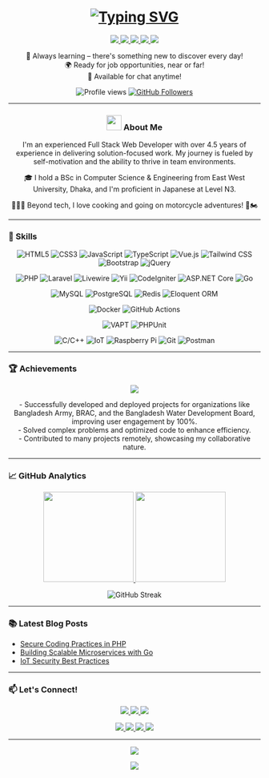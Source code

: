 <h1 align="center"> 
  <a href="https://riajul.islam.softkit.io/">
    <img src="https://readme-typing-svg.herokuapp.com?font=Fira+Code&weight=600&size=26&duration=3000&pause=1000&color=00CC00&center=true&vCenter=true&width=600&lines=Hey+there+%F0%9F%91%8B%2C+I'm+Riajul+Islam;Full+Stack+Developer;4%2B+Years+Experience;IoT+%26+Security+Enthusiast;Open+to+Opportunities!" alt="Typing SVG" />
  </a>
</h1>

<p align="center">
  <a href="https://www.linkedin.com/in/riajul-islam-dev/">
    <img src="https://img.shields.io/badge/LinkedIn-0077B5?style=for-the-badge&logo=linkedin&logoColor=white">
  </a>
  <a href="https://riajul.islam.softkit.io/">
    <img src="https://img.shields.io/badge/Portfolio-00CC00?style=for-the-badge&logo=google-chrome&logoColor=white">
  </a>
  <a href="mailto:riajul.islam.dev@gmail.com">
    <img src="https://img.shields.io/badge/Gmail-D14836?style=for-the-badge&logo=gmail&logoColor=white">
  </a>
  <a href="https://wa.me/8801722787007" target="_blank">
    <img src="https://img.shields.io/badge/WhatsApp-25D366?style=for-the-badge&logo=whatsapp&logoColor=white">
  </a>
  <a href="https://softkit.io/">
    <img src="https://img.shields.io/badge/Company-Profile-00CC00?style=for-the-badge&logo=windowsterminal&logoColor=white">
  </a>
</p>

<p align="center">
  🌱 Always learning – there's something new to discover every day!<br>
  🌍 Ready for job opportunities, near or far!<br>
  💬 Available for chat anytime!<br>
</p>

<div align="center">
  <img src="https://komarev.com/ghpvc/?username=Riajul-Islam-Dev&style=flat-square&color=00cc00" alt="Profile views"/>
  <a href="https://github.com/Riajul-Islam-Dev?tab=followers">
    <img src="https://img.shields.io/github/followers/Riajul-Islam-Dev?label=Followers&style=social" alt="GitHub Followers"/>
  </a>
</div>

---

<h3 align="center"><img src="https://emojis.slackmojis.com/emojis/images/1531849430/4246/blob-sunglasses.gif?1531849430" width="30"/> About Me</h3>
<p align="center">
  I'm an experienced Full Stack Web Developer with over 4.5 years of experience in delivering solution-focused work. My journey is fueled by self-motivation and the ability to thrive in team environments.
</p>

<p align="center">
  🎓 I hold a BSc in Computer Science & Engineering from East West University, Dhaka, and I'm proficient in Japanese at Level N3.
</p>
<p align="center">
  🧑🏻‍💻 Beyond tech, I love cooking and going on motorcycle adventures! 🍳🏍️
</p>

---

### 🔧 Skills

<div align="center">
  
  ![HTML5](https://img.shields.io/badge/HTML5-E34F26?style=flat-square&logo=html5&logoColor=white)
  ![CSS3](https://img.shields.io/badge/CSS3-1572B6?style=flat-square&logo=css3&logoColor=white)
  ![JavaScript](https://img.shields.io/badge/JavaScript-F7DF1E?style=flat-square&logo=javascript&logoColor=black)
  ![TypeScript](https://img.shields.io/badge/TypeScript-007ACC?style=flat-square&logo=typescript&logoColor=white)
  ![Vue.js](https://img.shields.io/badge/Vue.js-4FC08D?style=flat-square&logo=vuedotjs&logoColor=white)
  ![Tailwind CSS](https://img.shields.io/badge/Tailwind_CSS-38B2AC?style=flat-square&logo=tailwind-css&logoColor=white)
  ![Bootstrap](https://img.shields.io/badge/Bootstrap-563D7C?style=flat-square&logo=bootstrap&logoColor=white)
  ![jQuery](https://img.shields.io/badge/jQuery-0769AD?style=flat-square&logo=jquery&logoColor=white)

  ![PHP](https://img.shields.io/badge/PHP-777BB4?style=flat-square&logo=php&logoColor=white)
  ![Laravel](https://img.shields.io/badge/Laravel-FF2D20?style=flat-square&logo=laravel&logoColor=white)
  ![Livewire](https://img.shields.io/badge/Livewire-4E56A6?style=flat-square&logo=laravel&logoColor=white)
  ![Yii](https://img.shields.io/badge/Yii_2-FFD43B?style=flat-square&logo=yii&logoColor=black)
  ![CodeIgniter](https://img.shields.io/badge/CodeIgniter-E74C3C?style=flat-square&logo=codeigniter&logoColor=white)
  ![ASP.NET Core](https://img.shields.io/badge/.NET-512BD4?style=flat-square&logo=dotnet&logoColor=white)
  ![Go](https://img.shields.io/badge/Go-00ADD8?style=flat-square&logo=go&logoColor=white)

  ![MySQL](https://img.shields.io/badge/MySQL-4479A1?style=flat-square&logo=mysql&logoColor=white)
  ![PostgreSQL](https://img.shields.io/badge/PostgreSQL-316192?style=flat-square&logo=postgresql&logoColor=white)
  ![Redis](https://img.shields.io/badge/Redis-DC382D?style=flat-square&logo=redis&logoColor=white)
  ![Eloquent ORM](https://img.shields.io/badge/Eloquent-FF2D20?style=flat-square&logo=laravel&logoColor=white)

  ![Docker](https://img.shields.io/badge/Docker-2496ED?style=flat-square&logo=docker&logoColor=white)
  ![GitHub Actions](https://img.shields.io/badge/GitHub_Actions-2088FF?style=flat-square&logo=github-actions&logoColor=white)

  ![VAPT](https://img.shields.io/badge/Penetration_Testing-FFA500?style=flat-square&logo=securityscorecard&logoColor=white)
  ![PHPUnit](https://img.shields.io/badge/PHPUnit-366488?style=flat-square&logo=php&logoColor=white)

  ![C/C++](https://img.shields.io/badge/C/C++-00599C?style=flat-square&logo=c%2B%2B&logoColor=white)
  ![IoT](https://img.shields.io/badge/IoT-333333?style=flat-square&logo=arduino&logoColor=white)
  ![Raspberry Pi](https://img.shields.io/badge/Raspberry_Pi-A22846?style=flat-square&logo=raspberry-pi&logoColor=white)
  ![Git](https://img.shields.io/badge/Git-F05032?style=flat-square&logo=git&logoColor=white)
  ![Postman](https://img.shields.io/badge/Postman-FF6C37?style=flat-square&logo=postman&logoColor=white)
</div>

---

### 🏆 Achievements

<p align="center">
  <a href="https://github.com/Riajul-Islam-Dev">
    <img src="https://github-profile-trophy.vercel.app/?username=Riajul-Islam-Dev&theme=onestar&row=2&column=4&margin-w=15&margin-h=15"/>
  </a>
</p>

<p align="center">
  - Successfully developed and deployed projects for organizations like Bangladesh Army, BRAC, and the Bangladesh Water Development Board, improving user engagement by 100%.<br>
  - Solved complex problems and optimized code to enhance efficiency.<br>
  - Contributed to many projects remotely, showcasing my collaborative nature.
</p>

---

### 📈 GitHub Analytics

<p align="center">
  <a href="https://github.com/Riajul-Islam-Dev">
    <img height="180em" src="https://github-readme-stats.vercel.app/api?username=Riajul-Islam-Dev&show_icons=true&theme=chartreuse-dark&include_all_commits=true&count_private=true"/>
    <img height="180em" src="https://github-readme-stats.vercel.app/api/top-langs/?username=Riajul-Islam-Dev&layout=compact&langs_count=8&theme=chartreuse-dark"/>
  </a>
</p>

<p align="center">
  <img src="https://github-readme-streak-stats.herokuapp.com?user=Riajul-Islam-Dev&theme=chartreuse-dark&date_format=M%20j%5B%2C%20Y%5D" alt="GitHub Streak"/>
</p>

---

### 📚 Latest Blog Posts
- [Secure Coding Practices in PHP](https://medium.com/@riajul.islam.dev)
- [Building Scalable Microservices with Go](https://medium.com/@riajul.islam.dev)
- [IoT Security Best Practices](https://medium.com/@riajul.islam.dev)

---

### 📫 Let's Connect!
<p align="center">
  <a href="https://calendly.com/riajul-islam-dev" target="_blank">
    <img src="https://img.shields.io/badge/Schedule_Call-00CC00?style=for-the-badge&logo=google-meet&logoColor=white"/>
  </a>
  <a href="https://t.me/riajul_islam_dev" target="_blank">
    <img src="https://img.shields.io/badge/Telegram-2CA5E0?style=for-the-badge&logo=telegram&logoColor=white"/>
  </a>
  <a href="https://wa.me/8801722787007" target="_blank">
    <img src="https://img.shields.io/badge/WhatsApp-25D366?style=for-the-badge&logo=whatsapp&logoColor=white"/>
  </a>
</p>

<p align="center">
 <a href="https://www.linkedin.com/in/riajul-islam-dev/">
    <img src="https://img.shields.io/badge/LinkedIn-0077B5?style=for-the-badge&logo=linkedin&logoColor=white">
  </a>
  <a href="https://riajul.islam.softkit.io/">
    <img src="https://img.shields.io/badge/Portfolio-00CC00?style=for-the-badge&logo=google-chrome&logoColor=white">
  </a>
  <a href="mailto:riajul.islam.dev@gmail.com">
    <img src="https://img.shields.io/badge/Gmail-D14836?style=for-the-badge&logo=gmail&logoColor=white">
  </a>
  <a href="https://softkit.io/">
    <img src="https://img.shields.io/badge/Company-Profile-00CC00?style=for-the-badge&logo=windowsterminal&logoColor=white">
  </a>

---

<p align="center">
  <img src="https://quotes-github-readme.vercel.app/api?type=horizontal&theme=dark"/>
</p>

<p align="center">
  <a href="https://github.com/Riajul-Islam-Dev">
    <img src="https://capsule-render.vercel.app/api?type=waving&color=00cc00&height=120&section=footer&text=%E2%9C%8C%EF%B8%8F%20Feel%20free%20to%20reach%20out!%20❤️&fontSize=20&fontColor=ffffff"/>
  </a>
</p>
